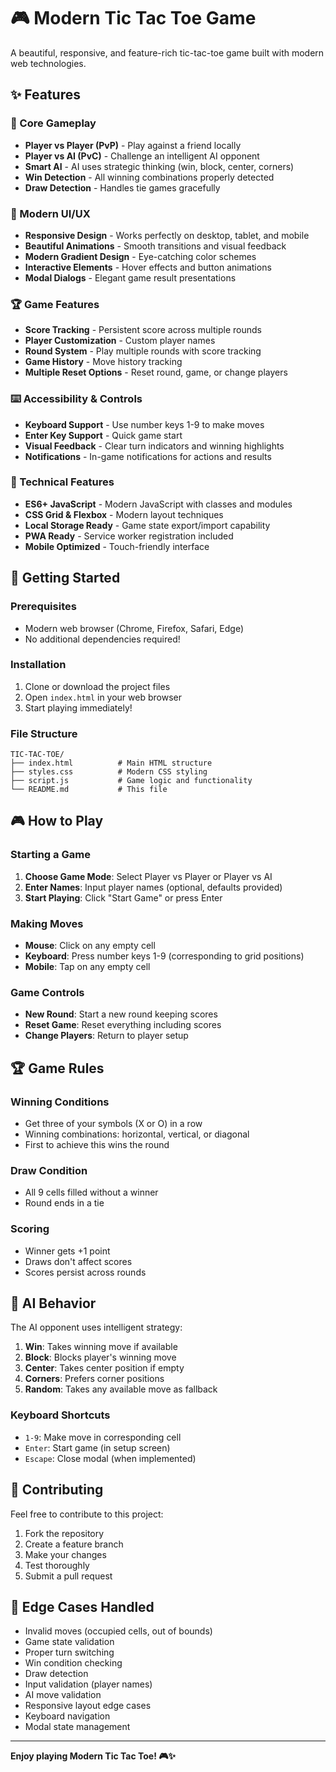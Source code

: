 # 🎮 Modern Tic Tac Toe Game

A beautiful, responsive, and feature-rich tic-tac-toe game built with modern web technologies.

## ✨ Features

### 🎯 Core Gameplay
- **Player vs Player (PvP)** - Play against a friend locally
- **Player vs AI (PvC)** - Challenge an intelligent AI opponent
- **Smart AI** - AI uses strategic thinking (win, block, center, corners)
- **Win Detection** - All winning combinations properly detected
- **Draw Detection** - Handles tie games gracefully
 
### 🎨 Modern UI/UX
- **Responsive Design** - Works perfectly on desktop, tablet, and mobile
- **Beautiful Animations** - Smooth transitions and visual feedback
- **Modern Gradient Design** - Eye-catching color schemes
- **Interactive Elements** - Hover effects and button animations
- **Modal Dialogs** - Elegant game result presentations
 
### 🏆 Game Features
- **Score Tracking** - Persistent score across multiple rounds
- **Player Customization** - Custom player names
- **Round System** - Play multiple rounds with score tracking
- **Game History** - Move history tracking
- **Multiple Reset Options** - Reset round, game, or change players

### ⌨️ Accessibility & Controls
- **Keyboard Support** - Use number keys 1-9 to make moves
- **Enter Key Support** - Quick game start
- **Visual Feedback** - Clear turn indicators and winning highlights
- **Notifications** - In-game notifications for actions and results

### 🔧 Technical Features
- **ES6+ JavaScript** - Modern JavaScript with classes and modules
- **CSS Grid & Flexbox** - Modern layout techniques
- **Local Storage Ready** - Game state export/import capability
- **PWA Ready** - Service worker registration included
- **Mobile Optimized** - Touch-friendly interface

## 🚀 Getting Started

### Prerequisites
- Modern web browser (Chrome, Firefox, Safari, Edge)
- No additional dependencies required!

### Installation
1. Clone or download the project files
2. Open `index.html` in your web browser
3. Start playing immediately!

### File Structure
```
TIC-TAC-TOE/
├── index.html          # Main HTML structure
├── styles.css          # Modern CSS styling
├── script.js           # Game logic and functionality
└── README.md           # This file
```

## 🎮 How to Play

### Starting a Game
1. **Choose Game Mode**: Select Player vs Player or Player vs AI
2. **Enter Names**: Input player names (optional, defaults provided)
3. **Start Playing**: Click "Start Game" or press Enter

### Making Moves
- **Mouse**: Click on any empty cell
- **Keyboard**: Press number keys 1-9 (corresponding to grid positions)
- **Mobile**: Tap on any empty cell

### Game Controls
- **New Round**: Start a new round keeping scores
- **Reset Game**: Reset everything including scores
- **Change Players**: Return to player setup

## 🏆 Game Rules

### Winning Conditions
- Get three of your symbols (X or O) in a row
- Winning combinations: horizontal, vertical, or diagonal
- First to achieve this wins the round

### Draw Condition
- All 9 cells filled without a winner
- Round ends in a tie

### Scoring
- Winner gets +1 point
- Draws don't affect scores
- Scores persist across rounds

## 🤖 AI Behavior

The AI opponent uses intelligent strategy:

1. **Win**: Takes winning move if available
2. **Block**: Blocks player's winning move
3. **Center**: Takes center position if empty
4. **Corners**: Prefers corner positions
5. **Random**: Takes any available move as fallback

### Keyboard Shortcuts
- `1-9`: Make move in corresponding cell
- `Enter`: Start game (in setup screen)
- `Escape`: Close modal (when implemented)

## 🤝 Contributing

Feel free to contribute to this project:
1. Fork the repository
2. Create a feature branch
3. Make your changes
4. Test thoroughly
5. Submit a pull request


## 🎯 Edge Cases Handled

- Invalid moves (occupied cells, out of bounds)
- Game state validation
- Proper turn switching
- Win condition checking
- Draw detection
- Input validation (player names)
- AI move validation
- Responsive layout edge cases
- Keyboard navigation
- Modal state management

---

**Enjoy playing Modern Tic Tac Toe! 🎮✨**
